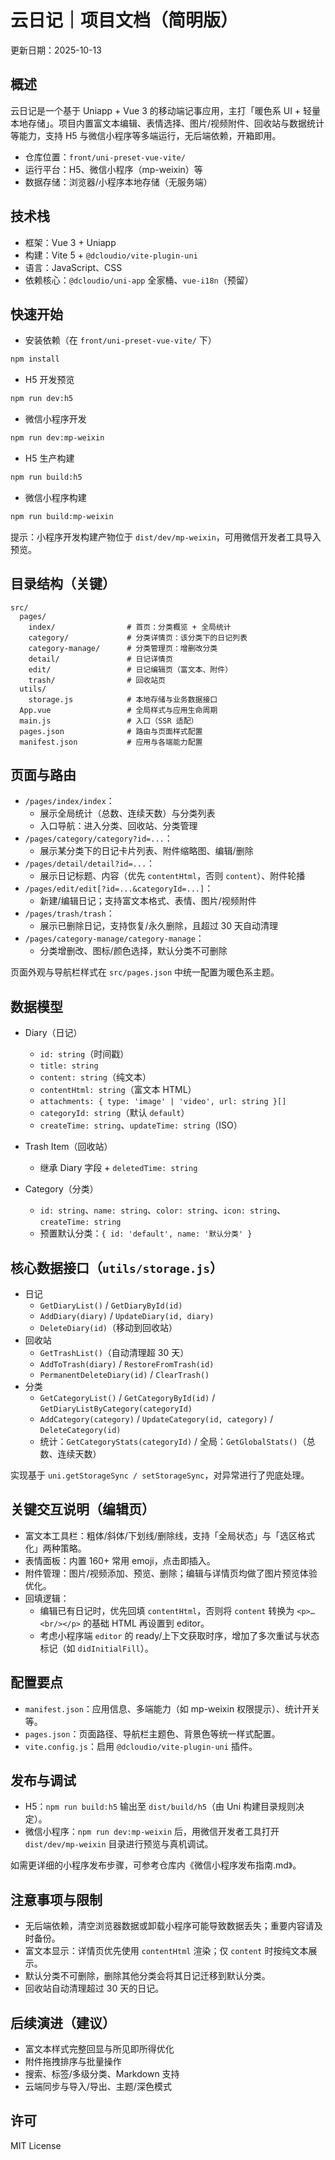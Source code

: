 # 云日记｜项目文档（简明版）

更新日期：2025-10-13

## 概述

云日记是一个基于 Uniapp + Vue 3 的移动端记事应用，主打「暖色系 UI + 轻量本地存储」。项目内置富文本编辑、表情选择、图片/视频附件、回收站与数据统计等能力，支持 H5 与微信小程序等多端运行，无后端依赖，开箱即用。

- 仓库位置：`front/uni-preset-vue-vite/`
- 运行平台：H5、微信小程序（mp-weixin）等
- 数据存储：浏览器/小程序本地存储（无服务端）

## 技术栈

- 框架：Vue 3 + Uniapp
- 构建：Vite 5 + `@dcloudio/vite-plugin-uni`
- 语言：JavaScript、CSS
- 依赖核心：`@dcloudio/uni-app` 全家桶、`vue-i18n`（预留）

## 快速开始

- 安装依赖（在 `front/uni-preset-vue-vite/` 下）

```bash
npm install
```

- H5 开发预览

```bash
npm run dev:h5
```

- 微信小程序开发

```bash
npm run dev:mp-weixin
```

- H5 生产构建

```bash
npm run build:h5
```

- 微信小程序构建

```bash
npm run build:mp-weixin
```

提示：小程序开发构建产物位于 `dist/dev/mp-weixin`，可用微信开发者工具导入预览。

## 目录结构（关键）

```
src/
  pages/
    index/                # 首页：分类概览 + 全局统计
    category/             # 分类详情页：该分类下的日记列表
    category-manage/      # 分类管理页：增删改分类
    detail/               # 日记详情页
    edit/                 # 日记编辑页（富文本、附件）
    trash/                # 回收站页
  utils/
    storage.js            # 本地存储与业务数据接口
  App.vue                 # 全局样式与应用生命周期
  main.js                 # 入口（SSR 适配）
  pages.json              # 路由与页面样式配置
  manifest.json           # 应用与各端能力配置
```

## 页面与路由

- `/pages/index/index`：
  - 展示全局统计（总数、连续天数）与分类列表
  - 入口导航：进入分类、回收站、分类管理
- `/pages/category/category?id=...`：
  - 展示某分类下的日记卡片列表、附件缩略图、编辑/删除
- `/pages/detail/detail?id=...`：
  - 展示日记标题、内容（优先 `contentHtml`，否则 `content`）、附件轮播
- `/pages/edit/edit[?id=...&categoryId=...]`：
  - 新建/编辑日记；支持富文本格式、表情、图片/视频附件
- `/pages/trash/trash`：
  - 展示已删除日记，支持恢复/永久删除，且超过 30 天自动清理
- `/pages/category-manage/category-manage`：
  - 分类增删改、图标/颜色选择，默认分类不可删除

页面外观与导航栏样式在 `src/pages.json` 中统一配置为暖色系主题。

## 数据模型

- Diary（日记）
  - `id: string`（时间戳）
  - `title: string`
  - `content: string`（纯文本）
  - `contentHtml: string`（富文本 HTML）
  - `attachments: { type: 'image' | 'video', url: string }[]`
  - `categoryId: string`（默认 `default`）
  - `createTime: string`、`updateTime: string`（ISO）

- Trash Item（回收站）
  - 继承 Diary 字段 + `deletedTime: string`

- Category（分类）
  - `id: string`、`name: string`、`color: string`、`icon: string`、`createTime: string`
  - 预置默认分类：`{ id: 'default', name: '默认分类' }`

## 核心数据接口（`utils/storage.js`）

- 日记
  - `GetDiaryList()` / `GetDiaryById(id)`
  - `AddDiary(diary)` / `UpdateDiary(id, diary)`
  - `DeleteDiary(id)`（移动到回收站）
- 回收站
  - `GetTrashList()`（自动清理超 30 天）
  - `AddToTrash(diary)` / `RestoreFromTrash(id)`
  - `PermanentDeleteDiary(id)` / `ClearTrash()`
- 分类
  - `GetCategoryList()` / `GetCategoryById(id)` / `GetDiaryListByCategory(categoryId)`
  - `AddCategory(category)` / `UpdateCategory(id, category)` / `DeleteCategory(id)`
  - 统计：`GetCategoryStats(categoryId)` / 全局：`GetGlobalStats()`（总数、连续天数）

实现基于 `uni.getStorageSync / setStorageSync`，对异常进行了兜底处理。

## 关键交互说明（编辑页）

- 富文本工具栏：粗体/斜体/下划线/删除线，支持「全局状态」与「选区格式化」两种策略。
- 表情面板：内置 160+ 常用 emoji，点击即插入。
- 附件管理：图片/视频添加、预览、删除；编辑与详情页均做了图片预览体验优化。
- 回填逻辑：
  - 编辑已有日记时，优先回填 `contentHtml`，否则将 `content` 转换为 `<p>…<br/></p>` 的基础 HTML 再设置到 editor。
  - 考虑小程序端 `editor` 的 ready/上下文获取时序，增加了多次重试与状态标记（如 `didInitialFill`）。

## 配置要点

- `manifest.json`：应用信息、多端能力（如 mp-weixin 权限提示）、统计开关等。
- `pages.json`：页面路径、导航栏主题色、背景色等统一样式配置。
- `vite.config.js`：启用 `@dcloudio/vite-plugin-uni` 插件。

## 发布与调试

- H5：`npm run build:h5` 输出至 `dist/build/h5`（由 Uni 构建目录规则决定）。
- 微信小程序：`npm run dev:mp-weixin` 后，用微信开发者工具打开 `dist/dev/mp-weixin` 目录进行预览与真机调试。

如需更详细的小程序发布步骤，可参考仓库内《微信小程序发布指南.md》。

## 注意事项与限制

- 无后端依赖，清空浏览器数据或卸载小程序可能导致数据丢失；重要内容请及时备份。
- 富文本显示：详情页优先使用 `contentHtml` 渲染；仅 `content` 时按纯文本展示。
- 默认分类不可删除，删除其他分类会将其日记迁移到默认分类。
- 回收站自动清理超过 30 天的日记。

## 后续演进（建议）

- 富文本样式完整回显与所见即所得优化
- 附件拖拽排序与批量操作
- 搜索、标签/多级分类、Markdown 支持
- 云端同步与导入/导出、主题/深色模式

## 许可

MIT License
